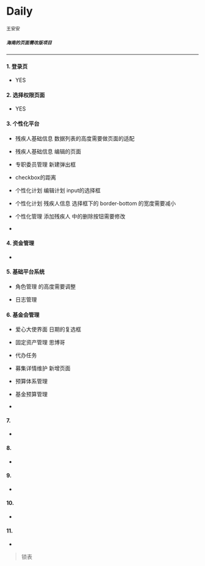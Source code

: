 # Daily

`王安安`

##### `海南的页面需改版项目`

------

#### 1. 登录页

* YES


#### 2. 选择权限页面

* YES

#### 3. 个性化平台

* 残疾人基础信息  数据列表的高度需要做页面的适配

* 残疾人基础信息 编辑的页面

* 专职委员管理 新建弹出框

* checkbox的距离

* 个性化计划 编辑计划 input的选择框

* 个性化计划 残疾人信息 选择框下的 border-bottom 的宽度需要减小

* 个性化管理 添加残疾人 中的删除按钮需要修改

*

#### 4. 资金管理

*

#### 5. 基础平台系统

* 角色管理 的高度需要调整

* 日志管理

#### 6. 基金会管理

* 爱心大使界面 日期的复选框

* 固定资产管理 思博哥

* 代办任务

* 募集详情维护 新增页面

* 预算体系管理

* 基金预算管理

* 

#### 7.

*

#### 8.

*

#### 9.

*

#### 10.

*

#### 11.

*


> 锁表
